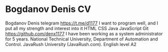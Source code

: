 # Bogdanov Denis CV


Bogdanov Denis
telegram https://t.me/d1177
I want to program well, and I put all my strength and interest into it
HTML CSS Java JavaScript Git
https://github.com/denx1177
I have been working as a system administrator for 5 years.
National Technical University, Department of Automation and Control. JavaRush University (JavaRush.com).
English level A2